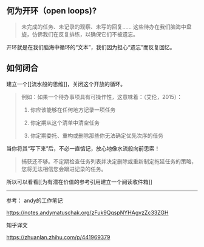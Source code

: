 ## 何为开环（open loops)?

> 未完成的任务、未记录的观察、未写的回复...... 这些待办在我们脑海中盘旋，仿佛我们在反复排练，以确保它们不被遗忘。

开环就是在我们脑海中循环的“文本”，我们因为担心“遗忘”而反复回忆。

## 如何闭合

建立一个[[流水般的思维]]，关闭这个开放的循环。

> 例如：如果一个待办事项具有可操作性，这意味着：（艾伦，2015）：
> 
> 1. 你应该能够在任何地方记录一项任务
> 
> 1. 你定期从这个清单中清空任务
> 
> 1. 你定期委托、重构或删除那些你无法确定优先次序的任务

当你将其“写下来”后，不必一直惦记，放心地像水流般向前思索！

> 捕获还不够。不定期检查任务列表并决定删除或重新制定拖延任务的策略，您将无法相信您会跟进记录的任务。

所以可以看看[[为有潜在价值的参考引用建立一个阅读收件箱]]

--- 
参考：
andy的工作笔记

https://notes.andymatuschak.org/zFuk9QqspNYHAgvzZc33ZGH

知乎译文

https://zhuanlan.zhihu.com/p/441969379

